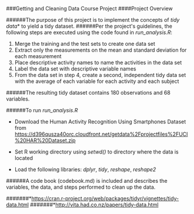 ###Getting and Cleaning Data Course Project
####Project Overview

######The purpose of this project is to implement the concepts of *tidy data** to yield a tidy dataset.
######Per the project's guidelines, the following steps are executed using the code found in *run_analysis.R*:
 
1. Merge the training and the test sets to create one data set
2. Extract only the measurements on the mean and standard deviation for each measurement
3. Place descriptive activity names to name the activities in the data set
4. Label the data set with descriptive variable names
5. From the data set in step 4, create a second, independent tidy data set with the average of each variable for each activity and each subject

######The resulting tidy dataset contains 180 observations and 68 variables.

######To run *run_analysis.R*
- Download the Human Activity Recognition Using Smartphones Dataset from 
https://d396qusza40orc.cloudfront.net/getdata%2Fprojectfiles%2FUCI%20HAR%20Dataset.zip 

- Set R working directory using *setwd()* to directory where the data is located

- Load the following libraries: *dplyr*, *tidy*, *reshape*, *reshape2*

######A code book (codebook.md) is included and describes the variables, the data, and steps performed to clean up the data.


#######*https://cran.r-project.org/web/packages/tidyr/vignettes/tidy-data.html
#######*http://vita.had.co.nz/papers/tidy-data.html